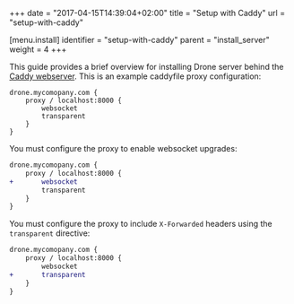 +++
date = "2017-04-15T14:39:04+02:00"
title = "Setup with Caddy"
url = "setup-with-caddy"

[menu.install]
  identifier = "setup-with-caddy"
  parent = "install_server"
  weight = 4
+++

This guide provides a brief overview for installing Drone server behind the [Caddy webserver](https://caddyserver.com/). This is an example caddyfile proxy configuration:

```nohighlight
drone.mycomopany.com {
    proxy / localhost:8000 {
        websocket
        transparent
    }
}
```

You must configure the proxy to enable websocket upgrades:

```diff
drone.mycomopany.com {
    proxy / localhost:8000 {
+       websocket
        transparent
    }
}
```

You must configure the proxy to include `X-Forwarded` headers using the `transparent` directive:

```diff
drone.mycomopany.com {
    proxy / localhost:8000 {
        websocket
+       transparent
    }
}
```
